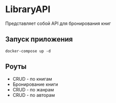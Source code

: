 # LibraryAPI
Представляет собой API для бронирования книг

## Запуск приложения

```shell
docker-compose up -d
```


## Роуты
* CRUD - по книгам
* Бронирование книги
* CRUD - по жанрам
* CRUD - по авторам
